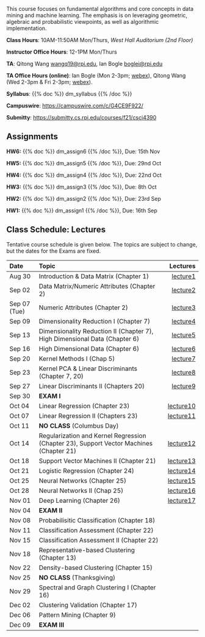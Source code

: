<!--
.. title: CSCI4390-6390 Data Mining
.. slug: datamining
.. date: 2021-08-12 09:00:31 UTC-04:00
.. tags: 
.. category: 
.. link: 
.. description: 
.. has_math: True
.. type: text
-->

This course focuses on fundamental algorithms and core concepts in data
mining and machine learning. The emphasis is on leveraging geometric,
algebraic and probabilistic viewpoints, as well as algorithmic implementation.

**Class Hours**: 10AM-11:50AM Mon/Thurs, *West Hall Auditorium (2nd Floor)* 

**Instructor Office Hours**: 12-1PM Mon/Thurs

**TA**: Qitong Wang <wangq19@rpi.edu>, Ian Bogle <boglei@rpi.edu>

**TA Office Hours (online)**: Ian Bogle (Mon 2-3pm; [webex](https://rensselaer.webex.com/meet/boglei)), Qitong Wang (Wed 2-3pm & Fri 2-3pm; [webex](https://rensselaer.webex.com/meet/wangq19)).

**Syllabus**: {{% doc %}} dm_syllabus {{% /doc %}}

**Campuswire**: <https://campuswire.com/c/G4CE9F922/>

**Submitty**: <https://submitty.cs.rpi.edu/courses/f21/csci4390>

## Assignments

**HW6:** {{% doc %}} dm_assign6 {{% /doc %}}, Due: 15th Nov

**HW5:** {{% doc %}} dm_assign5 {{% /doc %}}, Due: 29nd Oct

**HW4:** {{% doc %}} dm_assign4 {{% /doc %}}, Due: 22nd Oct

**HW3:** {{% doc %}} dm_assign3 {{% /doc %}}, Due: 8th Oct

**HW2:** {{% doc %}} dm_assign2 {{% /doc %}}, Due: 23rd Sep

**HW1:** {{% doc %}} dm_assign1 {{% /doc %}}, Due: 16th Sep

## Class Schedule: Lectures 

Tentative course schedule is given below. The topics are subject to
change, but the dates for the Exams are fixed.

| Date | Topic | Lectures |
| :--- | :---  | ---: |
|  Aug 30 |  Introduction & Data Matrix (Chapter 1) | [lecture1](http://www.cs.rpi.edu/~zaki/DMCOURSE/lectures/lecture1.pdf)  |
|  Sep 02 |  Data Matrix/Numeric Attributes (Chapter 2) | [lecture2](http://www.cs.rpi.edu/~zaki/DMCOURSE/lectures/lecture2.pdf)   |
|  Sep 07 (Tue) | Numeric Attributes (Chapter 2) | [lecture3](http://www.cs.rpi.edu/~zaki/DMCOURSE/lectures/lecture3.pdf)   |
|  Sep 09 |  Dimensionality Reduction I (Chapter 7) | [lecture4](http://www.cs.rpi.edu/~zaki/DMCOURSE/lectures/lecture4.pdf)   |
|  Sep 13 |  Dimensionality Reduction II (Chapter 7), High Dimensional Data (Chapter 6) | [lecture5](http://www.cs.rpi.edu/~zaki/DMCOURSE/lectures/lecture5.pdf)  |
|  Sep 16 |  High Dimensional Data (Chapter 6) | [lecture6](http://www.cs.rpi.edu/~zaki/DMCOURSE/lectures/lecture6.pdf)  |
|  Sep 20 |  Kernel Methods I (Chap 5) | [lecture7](http://www.cs.rpi.edu/~zaki/DMCOURSE/lectures/lecture7.pdf)   |
|  Sep 23 |  Kernel PCA & Linear Discriminants (Chapter 7, 20) | [lecture8](http://www.cs.rpi.edu/~zaki/DMCOURSE/lectures/lecture8.pdf)  |
|  Sep 27 |  Linear Discriminants II (Chapters 20) | [lecture9](http://www.cs.rpi.edu/~zaki/DMCOURSE/lectures/lecture9.pdf)   |
|  Sep 30 |  **EXAM I** |   |
|  Oct 04 |  Linear Regression (Chapter 23)| [lecture10](http://www.cs.rpi.edu/~zaki/DMCOURSE/lectures/lecture10.pdf)   |
|  Oct 07 |  Linear Regression II (Chapters 23) | [lecture11](http://www.cs.rpi.edu/~zaki/DMCOURSE/lectures/lecture11.pdf)   |
|  Oct 11 |  **NO CLASS** (Columbus Day) |  |
|  Oct 14 |  Regularization and Kernel Regression (Chapter 23), Support Vector Machines (Chapter 21) | [lecture12](http://www.cs.rpi.edu/~zaki/DMCOURSE/lectures/lecture12.pdf)  |
|  Oct 18 |  Support Vector Machines II (Chapter 21) | [lecture13](http://www.cs.rpi.edu/~zaki/DMCOURSE/lectures/lecture13.pdf) |
|  Oct 21 |  Logistic Regression (Chapter 24) | [lecture14](http://www.cs.rpi.edu/~zaki/DMCOURSE/lectures/lecture14.pdf)  |
|  Oct 25 |  Neural Networks (Chapter 25) | [lecture15](http://www.cs.rpi.edu/~zaki/DMCOURSE/lectures/lecture15.pdf) |
|  Oct 28 |  Neural Networks II (Chap 25)   | [lecture16](http://www.cs.rpi.edu/~zaki/DMCOURSE/lectures/lecture16.pdf)  |
|  Nov 01 |  Deep Learning (Chapter 26) | [lecture17](http://www.cs.rpi.edu/~zaki/DMCOURSE/lectures/lecture17.pdf) |
|  Nov 04 |  **EXAM II** |  |
|  Nov 08 |  Probabilisitic Classification (Chapter 18)|  |
|  Nov 11 |  Classification Assessment (Chapter 22) |  |
|  Nov 15 |  Classification Assessment II (Chapter 22) |  |
|  Nov 18 |  Representative-based Clustering (Chapter 13) |  |
|  Nov 22 |  Density-based Clustering (Chapter 15) |  |
|  Nov 25 |  **NO CLASS** (Thanksgiving) |  |
|  Nov 29 |  Spectral and Graph Clustering I (Chapter 16)|  |
|  Dec 02 |  Clustering Validation (Chapter 17) |  |
|  Dec 06 |  Pattern Mining (Chapter 9) |  |
|  Dec 09 |  **EXAM III**  |  |
 
